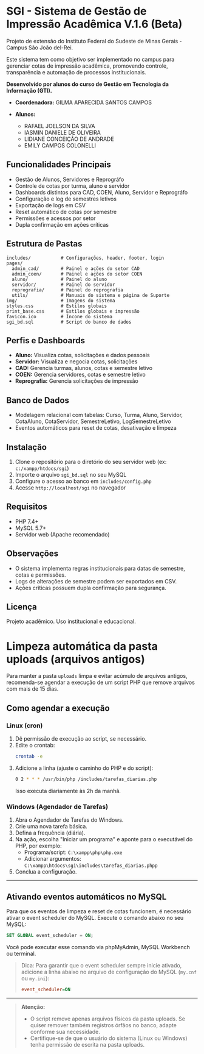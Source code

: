 # SGI - Sistema de Gestão de Impressão Acadêmica V.1.6 (Beta)

Projeto de extensão do Instituto Federal do Sudeste de Minas Gerais - Campus São João del-Rei.

Este sistema tem como objetivo ser implementado no campus para gerenciar cotas de impressão acadêmica, promovendo controle, transparência e automação de processos institucionais.

**Desenvolvido por alunos do curso de Gestão em Tecnologia da Informação (GTI).**

- **Coordenadora:** GILMA APARECIDA SANTOS CAMPOS
- **Alunos:**

  - RAFAEL JOELSON DA SILVA
  - IASMIN DANIELE DE OLIVEIRA
  - LIDIANE CONCEIÇÃO DE ANDRADE
  - EMILY CAMPOS COLONELLI


## Funcionalidades Principais

- Gestão de Alunos, Servidores e Reprográfo
- Controle de cotas por turma, aluno e servidor
- Dashboards distintos para CAD, COEN, Aluno, Servidor e Reprográfo
- Configuração e log de semestres letivos
- Exportação de logs em CSV
- Reset automático de cotas por semestre
- Permissões e acessos por setor
- Dupla confirmação em ações críticas

## Estrutura de Pastas

```
includes/           # Configurações, header, footer, login
pages/
  admin_cad/        # Painel e ações do setor CAD
  admin_coen/       # Painel e ações do setor COEN
  aluno/            # Painel do aluno
  servidor/         # Painel do servidor
  reprografia/      # Painel do reprografia
  utils/            # Manuais do sistema e página de Suporte
img/                # Imagens do sistema
styles.css          # Estilos globais
print_base.css      # Estilos globais e impressão
favicon.ico         # Íncone do sistema
sgi_bd.sql          # Script do banco de dados
```

## Perfis e Dashboards

- **Aluno:** Visualiza cotas, solicitações e dados pessoais
- **Servidor:** Visualiza e negocia cotas, solicitações
- **CAD:** Gerencia turmas, alunos, cotas e semestre letivo
- **COEN:** Gerencia servidores, cotas e semestre letivo
- **Reprografia:** Gerencia solicitações de impressão

## Banco de Dados

- Modelagem relacional com tabelas: Curso, Turma, Aluno, Servidor, CotaAluno, CotaServidor, SemestreLetivo, LogSemestreLetivo
- Eventos automáticos para reset de cotas, desativação e limpeza

## Instalação

1. Clone o repositório para o diretório do seu servidor web (ex: `c:/xampp/htdocs/sgi`)
2. Importe o arquivo `sgi_bd.sql` no seu MySQL
3. Configure o acesso ao banco em `includes/config.php`
4. Acesse `http://localhost/sgi` no navegador

## Requisitos
- PHP 7.4+
- MySQL 5.7+
- Servidor web (Apache recomendado)

## Observações
- O sistema implementa regras institucionais para datas de semestre, cotas e permissões.
- Logs de alterações de semestre podem ser exportados em CSV.
- Ações críticas possuem dupla confirmação para segurança.

## Licença
Projeto acadêmico. Uso institucional e educacional.

# Limpeza automática da pasta uploads (arquivos antigos)

Para manter a pasta `uploads` limpa e evitar acúmulo de arquivos antigos, recomenda-se agendar a execução de um script PHP que remove arquivos com mais de 15 dias.

## Como agendar a execução

### Linux (cron)
1. Dê permissão de execução ao script, se necessário.
2. Edite o crontab:
   ```sh
   crontab -e
   ```
3. Adicione a linha (ajuste o caminho do PHP e do script):
   ```sh
   0 2 * * * /usr/bin/php /includes/tarefas_diarias.php
   ```
   Isso executa diariamente às 2h da manhã.

### Windows (Agendador de Tarefas)
1. Abra o Agendador de Tarefas do Windows.
2. Crie uma nova tarefa básica.
3. Defina a frequência (diária).
4. Na ação, escolha "Iniciar um programa" e aponte para o executável do PHP, por exemplo:
   - Programa/script: `C:\xampp\php\php.exe`
   - Adicionar argumentos: `C:\xampp\htdocs\sgi\includes\tarefas_diarias.phpp`
5. Conclua a configuração.

---

## Ativando eventos automáticos no MySQL

Para que os eventos de limpeza e reset de cotas funcionem, é necessário ativar o event scheduler do MySQL. Execute o comando abaixo no seu MySQL:

```sql
SET GLOBAL event_scheduler = ON;
```

Você pode executar esse comando via phpMyAdmin, MySQL Workbench ou terminal.

> Dica: Para garantir que o event scheduler sempre inicie ativado, adicione a linha abaixo no arquivo de configuração do MySQL (`my.cnf` ou `my.ini`):
> 
> ```ini
> event_scheduler=ON
> ```

---

> **Atenção:**
> - O script remove apenas arquivos físicos da pasta uploads. Se quiser remover também registros órfãos no banco, adapte conforme sua necessidade.
> - Certifique-se de que o usuário do sistema (Linux ou Windows) tenha permissão de escrita na pasta uploads.
